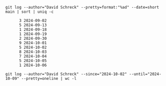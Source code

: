 
`git log --author="David Schreck" --pretty=format:"%ad" --date=short main | sort | uniq -c`


```
      3 2024-09-02
      5 2024-09-13
      1 2024-09-18
      1 2024-09-19
      2 2024-09-30
      9 2024-10-01
      5 2024-10-02
      8 2024-10-03
      7 2024-10-04
      5 2024-10-05
      1 2024-10-06
```

`git log --author="David Schreck" --since="2024-10-02" --until="2024-10-09" --pretty=oneline | wc -l`

